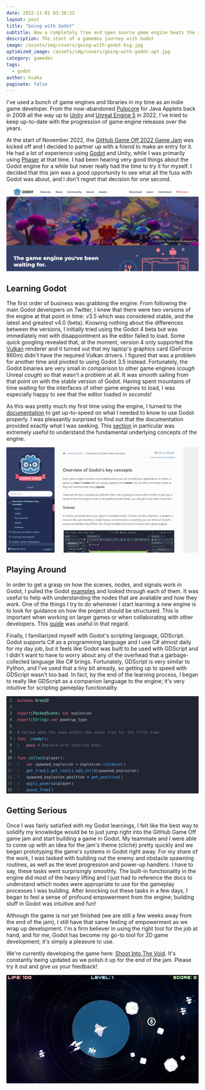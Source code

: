 ```yaml
---
date: 2022-11-01 03:38:22
layout: post
title: "Going with Godot"
subtitle: How a completely free and open source game engine beats the rest
description: The start of a gamedev journey with Godot
image: /assets/img/covers/going-with-godot-big.jpg
optimized_image: /assets/img/covers/going-with-godot-opt.jpg
category: gamedev
tags: 
  - godot
author: hsaka
paginate: false
---
```


I've used a bunch of game engines and libraries in my time as an indie game developer. From the now-abandoned [Pulpcore](https://code.google.com/archive/p/pulpcore/) for Java Applets back in 2009 all the way up to [Unity](https://unity.com/) and [Unreal Engine 5](https://www.unrealengine.com/) in 2022, I've tried to keep up-to-date with the progression of game engine releases over the years.

At the start of November 2022, the [GitHub Game Off 2022 Game Jam](https://github.blog/2022-11-01-game-off-2022-theme-announcement/) was kicked off and I decided to partner up with a friend to make an entry for it. He had a lot of experience using [Godot](https://godotengine.org/) and Unity, while I was primarily using [Phaser](https://phaser.io/) at that time. I had been hearing very good things about the Godot engine for a while but never really had the time to try it for myself. I decided that this jam was a good opportunity to see what all the fuss with Godot was about, and I don't regret that decision for one second.

![placeholder](/assets/img/blog%20resources/getting-into-godot/1-godot-page.jpg "Godot Homepage")

## Learning Godot

The first order of business was grabbing the engine. From following the main Godot developers on Twitter, I knew that there were two versions of the engine at that point in time: v3.5 which was considered stable, and the latest and greatest v4.0 (beta). Knowing nothing about the differences between the versions, I initially tried using the Godot 4 beta but was immediately met with disappointment as the editor failed to load. Some quick googling revealed that, at the moment, version 4 only supported the [Vulkan](https://www.vulkan.org/) renderer and it turned out that my laptop's graphics card (GeForce 860m) didn't have the required Vulkan drivers. I figured that was a problem for another time and pivoted to using Godot 3.5 instead. Fortunately, the Godot binaries are very small in comparison to other game engines (*cough* Unreal *cough*) so that wasn't a problem at all. It was smooth sailing from that point on with the stable version of Godot. Having spent mountains of time waiting for the interfaces of other game engines to load, I was especially happy to see that the editor loaded in *seconds*!

As this was pretty much my first time using the engine, I turned to the [documentation](https://docs.godotengine.org/en/stable/index.html) to get up-to-speed on what I needed to know to use Godot properly. I was pleasantly surprised to find out that the documentation provided exactly what I was seeking. This [section](https://docs.godotengine.org/en/stable/getting_started/introduction/key_concepts_overview.html) in particular was extremely useful to understand the fundamental underlying concepts of the engine.

![placeholder](/assets/img/blog%20resources/getting-into-godot/2-godot-docs.jpg "Godot Docs")

## Playing Around

In order to get a grasp on how the scenes, nodes, and signals work in Godot, I pulled the Godot [examples](https://github.com/godotengine/godot-demo-projects) and looked through each of them. It was useful to help with understanding the nodes that are available and how they work. One of the things I try to do whenever I start learning a new engine is to look for guidance on how the project should be structured. This is important when working on larger games or when collaborating with other developers. This [guide](https://docs.godotengine.org/en/stable/tutorials/best_practices/project_organization.html) was useful in that regard. 

Finally, I familiarized myself with Godot's scripting language, GDScript. Godot supports C# as a programming language and I use C# almost daily for my day job, but it feels like Godot was built to be used with GDScript and I didn't want to have to worry about any of the overhead that a garbage-collected language like C# brings. Fortunately, GDScript is very similar to Python, and I've used that a tiny bit already, so getting up to speed with GDScript wasn't too bad. In fact, by the end of the learning process, I began to really like GDScript as a companion language to the engine; it's very intuitive for scripting gameplay functionality.

![placeholder](/assets/img/blog%20resources/getting-into-godot/3-gdscript.jpg "GDScript")

## Getting Serious

Once I was fairly satisfied with my Godot learnings, I felt like the best way to solidify my knowledge would be to just jump right into the GitHub Game Off game jam and start building a game in Godot. My teammate and I were able to come up with an idea for the jam's theme (cliché) pretty quickly and we began prototyping the game's systems in Godot right away. For my share of the work, I was tasked with building out the enemy and obstacle spawning routines, as well as the level progression and power-up handlers. I have to say, these tasks went surprisingly smoothly. The built-in functionality in the engine did most of the heavy lifting and I just had to reference the docs to understand which nodes were appropriate to use for the gameplay processes I was building. After knocking out these tasks in a few days, I began to feel a sense of profound empowerment from the engine; building stuff in Godot was intuitive and fun!

Although the game is not yet finished (we are still a few weeks away from the end of the jam), I still have that same feeling of empowerment as we wrap up development. I'm a firm believer in using the right tool for the job at hand, and for me, Godot has become my go-to tool for 2D game development; it's simply a pleasure to use.

We're currently developing the game here: [Shoot Into The Void](https://gameboymarcus.itch.io/shoot-into-the-void). It's constantly being updated as we polish it up for the end of the jam. Please try it out and give us your feedback!

![placeholder](/assets/img/blog%20resources/getting-into-godot/4-shoot-into-the-void.jpg "Shoot Into The Void")